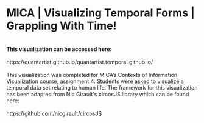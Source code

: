 ﻿<h1>MICA | Visualizing Temporal Forms | Grappling With Time!</h1><br>
<strong>This visualization can be accessed here:</strong> <br><br>
https://quantartist.github.io/quantartist.temporal.github.io/  <br><br>
This visualization was completed for MICA’s Contexts of Information Visualization course, assignment 4. Students were asked to visualize a temporal data set relating to human life.
The framework for this visualization has been adapted from Nic Girault's circosJS library which can be found here: <br><br>https://github.com/nicgirault/circosJS<br>
